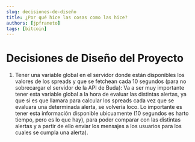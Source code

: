 ```yaml
---
slug: decisiones-de-diseño
title: ¿Por qué hice las cosas como las hice?
authors: [jpfraneto]
tags: [bitcoin]
---
```


# Decisiones de Diseño del Proyecto

1. Tener una variable global en el servidor donde están disponibles los valores de los spreads y que se fetchean cada 10 segundos (para no sobrecargar el servidor de la API de Buda): Va a ser muy importante tener esta variable global a la hora de evaluar las distintas alertas, ya que si es que llamara para calcular los spreads cada vez que se evaluara una determinada alerta, se volvería loco. Lo importante es tener esta información disponible ubicuamente (10 segundos es harto tiempo, pero es lo que hay), para poder comparar con las distintas alertas y a partir de ello enviar los mensajes a los usuarios para los cuales se cumpla una alerta).
